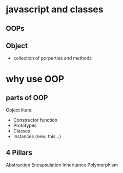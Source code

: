 # javascript and classes

## OOPs

## Object
- collection of porperties and methods

# why use OOP

## parts of OOP
Object literal

- Constructor function
- Prototypes
- Classes
- Instances (new, this...)

## 4 Pillars
Abstraction
Encapsulation
Inheritance
Polymorphism
